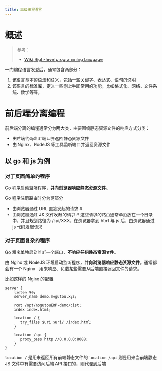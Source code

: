 ```yaml
---
title: 高级编程语言
---
```


# 概述

> 参考：
> - [Wiki,High-level programming language](https://en.wikipedia.org/wiki/High-level_programming_language)

一门编程语言发型后，通常包含两部分：

1. 该语言基本的语法和语义，包括一些关键字、表达式、语句的说明
2. 该语言的标准库，定义一些刚上手即常用的功能，比如格式化、网络、文件系统、数学等等。

# 前后端分离编程

前后端分离的编程通常分为两大类，主要围绕静态资源文件的响应方式分类：

- 由后端代码监听端口并返回静态资源文件
- 由 Nginx、NodeJS 等工具监听端口并返回资源文件

## 以 go 和 js 为例

### 对于页面简单的程序

Go 程序启动监听程序，**并向浏览器响应静态资源文件**。

Go 程序注册路由时分为两部分

- 由浏览器通过 URL 直接发起的请求 #
- 由浏览器通过 JS 文件发起的请求 # 这些请求的路由通常单独放在一个目录中，并且规划路径为 /api/XXX，在浏览器拿到 html 与 js 后，由浏览器通过 js 代码发起请求

### 对于页面复杂的程序

Go 程序单独启动监听一个端口，**不响应任何静态资源文件**。

由 Nginx 或 NodeJS 环境启动监听程序，并**向浏览器响应静态资源文件**。通常都会有一个 Nginx，用来响应、负载某些需要从后端直接返回文件的请求。

比如这样的 Nginx 的配置

```nginx
server {
    listen 80;
    server_name demo.mogutou.xyz;

    root /opt/mogutouERP-demo/dist;
    index index.html;

    location / {
       try_files $uri $uri/ /index.html;
    }

    location /api {
       proxy_pass http://0.0.0.0:8088;
    }
}
```

`location /` 是用来返回所有前端静态文件的
`location /api` 则是用来当前端静态 JS 文件中有需要访问后端 API 接口的，则代理到后端
